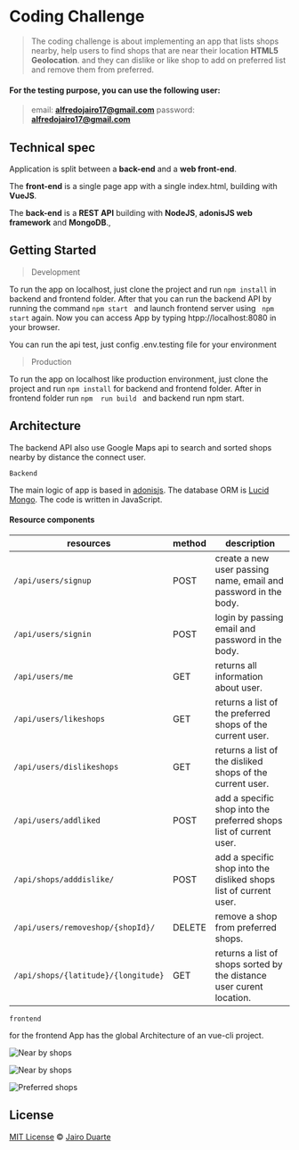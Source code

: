# Coding Challenge
> The coding challenge is about implementing an app that lists shops nearby, help users to find shops that are near their location **HTML5 Geolocation**. and they can dislike or like shop to add on preferred list and remove them from preferred.


#### For the testing purpose, you can use the following user:

>email: **alfredojairo17@gmail.com** 
password: **alfredojairo17@gmail.com**

Technical spec
---------------
Application is split between a **back-end** and a **web front-end**.

The **front-end** is a single page app with a single index.html, building with **VueJS**. 

The **back-end** is a **REST API** building with **NodeJS**,  **adonisJS web framework** and **MongoDB**.,

Getting Started
---------------
> Development

To run the app on localhost, just clone the project and run ```npm install``` in backend and frontend folder. After that you can run the backend API by running the command ```npm start ``` and launch frontend server using ``` npm start``` again. Now you can access App by typing htpp://localhost:8080 in your browser.

You can run the api test, just config .env.testing file for your environment 

> Production

To run the app on localhost like production environment, just clone the project and run ``` npm install ``` for backend and frontend folder. After in frontend folder run ```npm  run build ``` and backend run npm start.

Architecture
---------------

The backend API also use Google Maps api to search and sorted shops nearby by distance the connect user.

``` Backend ```

The main logic of app is based in [adonisjs](https://adonisjs.com/). The database ORM is [Lucid Mongo](https://github.com/duyluonglc/lucid-mongo). The code is written in JavaScript.

#### Resource components

| resources | method | description |
| --------- |--------| ----------- |
| ```/api/users/signup``` | POST | create a new user passing name, email and password in the body. |
| ```/api/users/signin``` | POST | login by passing email and password in the body.|
| ```/api/users/me``` | GET | returns all information about user. |
| ```/api/users/likeshops``` | GET | returns a list of the preferred shops of the current user. |
| ```/api/users/dislikeshops``` | GET | returns a list of the disliked shops of the current user. |
| ```/api/users/addliked``` | POST | add a specific shop into the preferred shops list of current user. |
| ```/api/shops/adddislike/``` | POST | add a specific shop into the disliked shops list of current user. |
| ```/api/users/removeshop/{shopId}/``` | DELETE | remove a shop from preferred shops. |
| ```/api/shops/{latitude}/{longitude}``` | GET | returns a list of shops sorted by the distance user curent location. |


``` frontend ```

for the frontend App has the global Architecture of an vue-cli project.


![Near by shops](https://raw.githack.com/JairoDuarte/nearby-shops/master/img3.png "Near by shops")



![Near by shops](https://raw.githack.com/JairoDuarte/nearby-shops/master/img1.png "Near by shops")


![Preferred shops](https://raw.githack.com/JairoDuarte/nearby-shops/master/img2.png "Near by shops")

## License
[MIT License](https://github.com/afonsopacifer/open-source-boilerplate/blob/master/LICENSE.md) ©  [Jairo Duarte](https://github.com/jairoduarte)
